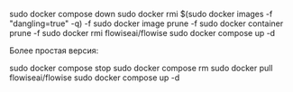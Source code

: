 sudo docker compose down
sudo docker rmi $(sudo docker images -f "dangling=true" -q) -f
sudo docker image prune -f
sudo docker container prune -f
sudo docker rmi flowiseai/flowise
sudo docker compose up -d

Более простая версия:

sudo docker compose stop
sudo docker compose rm
sudo docker pull flowiseai/flowise
sudo docker compose up -d
